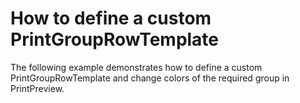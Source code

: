 # How to define a custom PrintGroupRowTemplate


<p>The following example demonstrates how to define a custom PrintGroupRowTemplate and change colors of the required group in PrintPreview.</p>

<br/>


